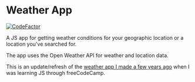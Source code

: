 # Weather App

[![CodeFactor](https://www.codefactor.io/repository/github/ntjnh/weather-app/badge)](https://www.codefactor.io/repository/github/ntjnh/weather-app)

A JS app for getting weather conditions for your geographic location or a location you've searched for.

The app uses the Open Weather API for weather and location data.

This is an update/refresh of the [weather app I made a few years ago](https://github.com/ntjnh/local-weather) when I was learning JS through freeCodeCamp.
